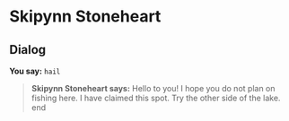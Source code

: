 # Skipynn Stoneheart
## Dialog

**You say:** `hail`



>**Skipynn Stoneheart says:** Hello to you! I hope you do not plan on fishing here. I have claimed this spot. Try the other side of the lake.
end
